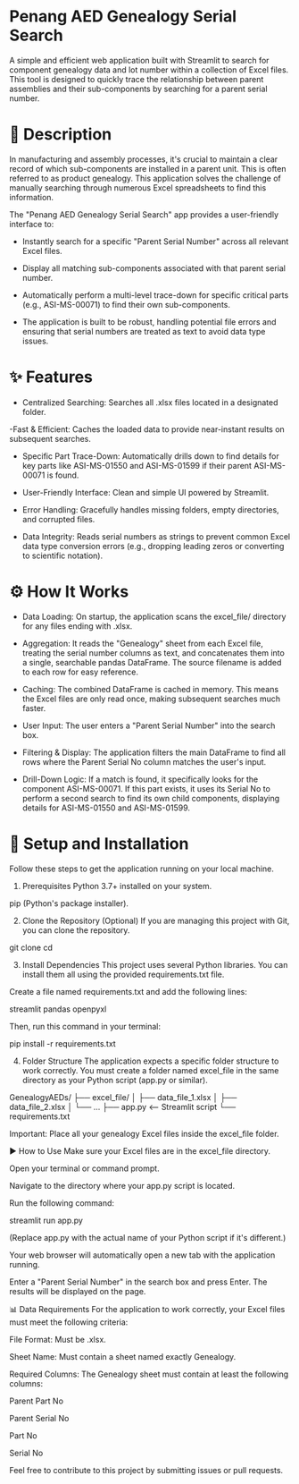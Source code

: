 # Penang AED Genealogy Serial Search
A simple and efficient web application built with Streamlit to search for component genealogy data and lot number within a collection of Excel files. This tool is designed to quickly trace the relationship between parent assemblies and their sub-components by searching for a parent serial number.

# 📜 Description
In manufacturing and assembly processes, it's crucial to maintain a clear record of which sub-components are installed in a parent unit. This is often referred to as product genealogy. This application solves the challenge of manually searching through numerous Excel spreadsheets to find this information.
>
The "Penang AED Genealogy Serial Search" app provides a user-friendly interface to:
>
- Instantly search for a specific "Parent Serial Number" across all relevant Excel files.
> 
- Display all matching sub-components associated with that parent serial number.
>
- Automatically perform a multi-level trace-down for specific critical parts (e.g., ASI-MS-00071) to find their own sub-components.
>
- The application is built to be robust, handling potential file errors and ensuring that serial numbers are treated as text to avoid data type issues.

# ✨ Features
- Centralized Searching: Searches all .xlsx files located in a designated folder.
>
-Fast & Efficient: Caches the loaded data to provide near-instant results on subsequent searches.
>
- Specific Part Trace-Down: Automatically drills down to find details for key parts like ASI-MS-01550 and ASI-MS-01599 if their parent ASI-MS-00071 is found.
>
- User-Friendly Interface: Clean and simple UI powered by Streamlit.
>
- Error Handling: Gracefully handles missing folders, empty directories, and corrupted files.
>
- Data Integrity: Reads serial numbers as strings to prevent common Excel data type conversion errors (e.g., dropping leading zeros or converting to scientific notation).

# ⚙️ How It Works
- Data Loading: On startup, the application scans the excel_file/ directory for any files ending with .xlsx.
>
- Aggregation: It reads the "Genealogy" sheet from each Excel file, treating the serial number columns as text, and concatenates them into a single, searchable pandas DataFrame. The source filename is added to each row for easy reference.
>
- Caching: The combined DataFrame is cached in memory. This means the Excel files are only read once, making subsequent searches much faster.
>
- User Input: The user enters a "Parent Serial Number" into the search box.
>
- Filtering & Display: The application filters the main DataFrame to find all rows where the Parent Serial No column matches the user's input.
>
- Drill-Down Logic: If a match is found, it specifically looks for the component ASI-MS-00071. If this part exists, it uses its Serial No to perform a second search to find its own child components, displaying details for ASI-MS-01550 and ASI-MS-01599.

# 🚀 Setup and Installation
Follow these steps to get the application running on your local machine.

1. Prerequisites
Python 3.7+ installed on your system.

pip (Python's package installer).

2. Clone the Repository (Optional)
If you are managing this project with Git, you can clone the repository.

git clone <your-repository-url>
cd <your-repository-folder>

3. Install Dependencies
This project uses several Python libraries. You can install them all using the provided requirements.txt file.

Create a file named requirements.txt and add the following lines:

streamlit
pandas
openpyxl

Then, run this command in your terminal:

pip install -r requirements.txt

4. Folder Structure
The application expects a specific folder structure to work correctly. You must create a folder named excel_file in the same directory as your Python script (app.py or similar).

GenealogyAEDs/
├── excel_file/
│   ├── data_file_1.xlsx
│   ├── data_file_2.xlsx
│   └── ...
├── app.py              <-- Streamlit script
└── requirements.txt

Important: Place all your genealogy Excel files inside the excel_file folder.

▶️ How to Use
Make sure your Excel files are in the excel_file directory.

Open your terminal or command prompt.

Navigate to the directory where your app.py script is located.

Run the following command:

streamlit run app.py

(Replace app.py with the actual name of your Python script if it's different.)

Your web browser will automatically open a new tab with the application running.

Enter a "Parent Serial Number" in the search box and press Enter. The results will be displayed on the page.

📊 Data Requirements
For the application to work correctly, your Excel files must meet the following criteria:

File Format: Must be .xlsx.

Sheet Name: Must contain a sheet named exactly Genealogy.

Required Columns: The Genealogy sheet must contain at least the following columns:

Parent Part No

Parent Serial No

Part No

Serial No

Feel free to contribute to this project by submitting issues or pull requests.
